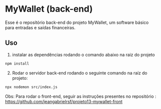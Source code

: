 # MyWallet (back-end)

Esse é o reposítório back-end do projeto MyWallet, um software básico para entradas e saídas financeiras.

## Uso
1) instalar as dependências rodando o comando abaixo na raiz do projeto
```bash
npm install
```

2) Rodar o servidor back-end rodando o seguinte comando na raíz do projeto: 
```bash
npx nodemon src/index.js
```

Obs: Para rodar o front-end, seguir as instruções presentes no repositório : https://github.com/jeangabrielrsf/projeto13-mywallet-front

